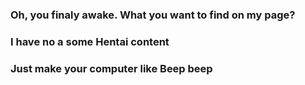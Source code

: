 ### Oh, you finaly awake. What you want to find on my page?
### I have no a some Hentai content
### Just make your computer like Beep beep 

<!--
**Overwolf-live/Overwolf-live** is a ✨ _special_ ✨ repository because its `README.md` (this file) appears on your GitHub profile.


